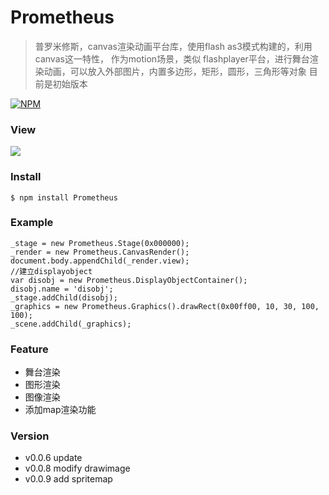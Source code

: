 # Prometheus
> 普罗米修斯，canvas渲染动画平台库，使用flash as3模式构建的，利用canvas这一特性，
作为motion场景，类似 flashplayer平台，进行舞台渲染动画，可以放入外部图片，内置多边形，矩形，圆形，三角形等对象
目前是初始版本

[![NPM](https://nodei.co/npm/Prometheus.png)](https://nodei.co/npm/Prometheus/)

### View

![](./images/0.gif)

### Install

```
$ npm install Prometheus
```

### Example

```
_stage = new Prometheus.Stage(0x000000);
_render = new Prometheus.CanvasRender();
document.body.appendChild(_render.view);
//建立displayobject
var disobj = new Prometheus.DisplayObjectContainer();
disobj.name = 'disobj';
_stage.addChild(disobj);
_graphics = new Prometheus.Graphics().drawRect(0x00ff00, 10, 30, 100, 100);
_scene.addChild(_graphics);
```

### Feature
* 舞台渲染
* 图形渲染
* 图像渲染
* 添加map渲染功能

### Version
- v0.0.6 update
- v0.0.8 modify drawimage
- v0.0.9 add spritemap
